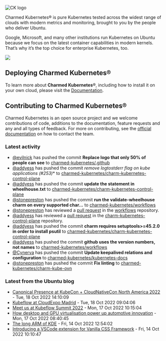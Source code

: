 ![CK logo](https://assets.ubuntu.com/v1/5d994a18-Charmed+Kubernetes_RGB_onWhite_2022.svg)

Charmed Kubernetes® is pure Kubernetes tested across the widest range of clouds with modern metrics and monitoring, brought to you by the people who deliver Ubuntu.

Google, Microsoft, and many other institutions run Kubernetes on Ubuntu because we focus on the latest container capabilities in modern kernels. That’s why it’s the top choice for enterprise Kubernetes, too.

![](https://assets.ubuntu.com/v1/843c77b6-juju-at-a-glace.svg)

## Deploying Charmed Kubernetes®

To learn more about **Charmed Kubernetes**®, including how to install it on your own cloud, please visit the [Documentation][docs].

## Contributing to Charmed Kubernetes®

Charmed Kubernetes is an open source project and we welcome contributions of code, additions to the documentation, feature requests and any and all types of
feedback. For more on contributing, see the [official documentation][get-in-touch] on how to contact the team.

<!-- LINKS -->
[docs]: https://ubuntu.com/kubernetes/docs
[get-in-touch]: https://ubuntu.com/kubernetes/docs/get-in-touch

### Latest activity

<!-- activity starts -->
 - [@evilnick](https://github.com/evilnick) has pushed the commit **Replace logo that only 50% of people can see** to [charmed-kubernetes/.github](https://github.com/charmed-kubernetes/.github)
 - [@addyess](https://github.com/addyess) has pushed the commit **remove logtostderr flag on kube* applications (#253)** to [charmed-kubernetes/charm-kubernetes-control-plane](https://github.com/charmed-kubernetes/charm-kubernetes-control-plane)
 - [@addyess](https://github.com/addyess) has pushed the commit **update the statement in wheelhouse.txt** to [charmed-kubernetes/charm-kubernetes-control-plane](https://github.com/charmed-kubernetes/charm-kubernetes-control-plane)
 - [@stonepreston](https://github.com/stonepreston) has pushed the commit **run the validate-wheelhouse charm on every supported char...** to [charmed-kubernetes/workflows](https://github.com/charmed-kubernetes/workflows)
 - [@stonepreston](https://github.com/stonepreston) has reviewed a [pull request](https://github.com/charmed-kubernetes/workflows/pull/2) in the [workflows](https://github.com/charmed-kubernetes/workflows) repository.
 - [@addyess](https://github.com/addyess) has reviewed a [pull request](https://github.com/charmed-kubernetes/charm-kubernetes-control-plane/pull/252) in the [charm-kubernetes-control-plane](https://github.com/charmed-kubernetes/charm-kubernetes-control-plane) repository.
 - [@addyess](https://github.com/addyess) has pushed the commit **charm requires setuptools>=45.2.0 in order to install psutil** to [charmed-kubernetes/charm-kubernetes-control-plane](https://github.com/charmed-kubernetes/charm-kubernetes-control-plane)
 - [@addyess](https://github.com/addyess) has pushed the commit **github uses the version numbers, not names** to [charmed-kubernetes/workflows](https://github.com/charmed-kubernetes/workflows)
 - [@Cynerva](https://github.com/Cynerva) has pushed the commit **Update keepalived relations and configuration** to [charmed-kubernetes/kubernetes-docs](https://github.com/charmed-kubernetes/kubernetes-docs)
 - [@stonepreston](https://github.com/stonepreston) has pushed the commit **Fix linting** to [charmed-kubernetes/charm-kube-ovn](https://github.com/charmed-kubernetes/charm-kube-ovn)
<!-- activity ends -->

### Latest from the Ubuntu blog

<!-- blog starts -->
* [Canonical Presence at KubeCon + CloudNativeCon North America 2022](https://ubuntu.com//blog/canonical-presence-at-kubecon-cloudnativecon-north-america-2022) - Tue, 18 Oct 2022 14:10:09 
* [Kubeflow at CloudExpo Madrid](https://ubuntu.com//blog/kubeflow-cloudexpo-madrid) - Tue, 18 Oct 2022 09:04:06 
* [Meet us at Kubeflow Summit 2022](https://ubuntu.com//blog/meet-us-at-kubeflow-summit-2022) - Mon, 17 Oct 2022 10:15:04 
* [How desktop and GPU virtualisation power up automotive innovation](https://ubuntu.com//blog/how-desktop-and-gpu-virtualisation-power-up-automotive-innovation) - Mon, 17 Oct 2022 08:40:45 
* [The long ARM of KDE](https://ubuntu.com//blog/the-long-arm-of-kde) - Fri, 14 Oct 2022 12:54:02 
* [Introducing a VSCode extension for Vanilla CSS Framework](https://ubuntu.com//blog/introducing-a-vscode-extension-for-vanilla-css-framework) - Fri, 14 Oct 2022 10:10:47 
<!-- blog ends -->
